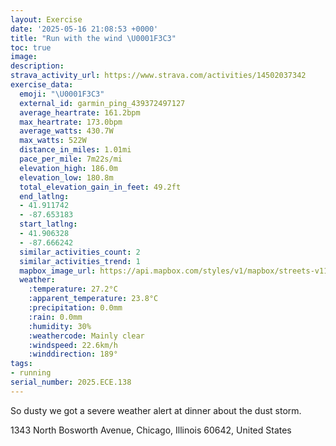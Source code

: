 ```yaml
---
layout: Exercise
date: '2025-05-16 21:08:53 +0000'
title: "Run with the wind \U0001F3C3"
toc: true
image:
description:
strava_activity_url: https://www.strava.com/activities/14502037342
exercise_data:
  emoji: "\U0001F3C3"
  external_id: garmin_ping_439372497127
  average_heartrate: 161.2bpm
  max_heartrate: 173.0bpm
  average_watts: 430.7W
  max_watts: 522W
  distance_in_miles: 1.01mi
  pace_per_mile: 7m22s/mi
  elevation_high: 186.0m
  elevation_low: 180.8m
  total_elevation_gain_in_feet: 49.2ft
  end_latlng:
  - 41.911742
  - -87.653183
  start_latlng:
  - 41.906328
  - -87.666242
  similar_activities_count: 2
  similar_activities_trend: 1
  mapbox_image_url: https://api.mapbox.com/styles/v1/mapbox/streets-v11/static/path-5+787af2-1.0(_bx~FjiavOaBJkALc%40%40aD%3FQBuAAi%40BMAIMQeACm%40EIE%5DAqAGYD%5DCKCu%40BY%40q%40Cm%40Dq%40Aw%40%40gA%3FWGo%40%3F%7BAGK%5B%5D%3FkDAc%40%40%7DAGo%40A%7BC%40%7DAEmABuCCkA%40_DCaB%40%7DC),pin-s-s+e5b22e(-87.6663,41.90768),pin-s-f+89ae00(-87.65545999999998,41.910869999999996)/auto/800x800?access_token=pk.eyJ1Ijoiam9zaGJlY2ttYW4iLCJhIjoiY205eWR2aDd1MWZ6djJrbXc4a3M0bWZleiJ9.XiG9OWkNcZk2QzjJbxLB4A
  weather:
    :temperature: 27.2°C
    :apparent_temperature: 23.8°C
    :precipitation: 0.0mm
    :rain: 0.0mm
    :humidity: 30%
    :weathercode: Mainly clear
    :windspeed: 22.6km/h
    :winddirection: 189°
tags:
- running
serial_number: 2025.ECE.138
---
```

So dusty we got a severe weather alert at dinner about the dust storm.

1343 North Bosworth Avenue, Chicago, Illinois 60642, United States
